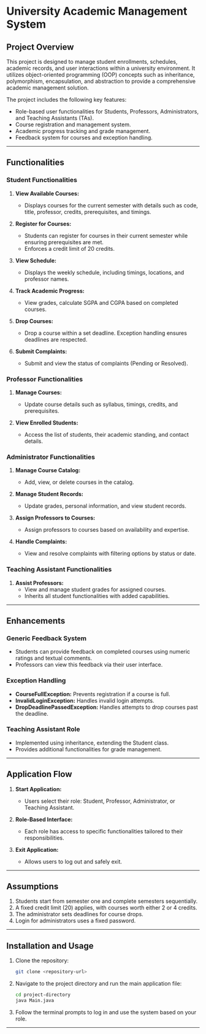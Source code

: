 # University Academic Management System

## Project Overview
This project is designed to manage student enrollments, schedules, academic records, and user interactions within a university environment. It utilizes object-oriented programming (OOP) concepts such as inheritance, polymorphism, encapsulation, and abstraction to provide a comprehensive academic management solution.

The project includes the following key features:
- Role-based user functionalities for Students, Professors, Administrators, and Teaching Assistants (TAs).
- Course registration and management system.
- Academic progress tracking and grade management.
- Feedback system for courses and exception handling.

---

## Functionalities

### Student Functionalities
1. **View Available Courses:**
    - Displays courses for the current semester with details such as code, title, professor, credits, prerequisites, and timings.

2. **Register for Courses:**
    - Students can register for courses in their current semester while ensuring prerequisites are met.
    - Enforces a credit limit of 20 credits.

3. **View Schedule:**
    - Displays the weekly schedule, including timings, locations, and professor names.

4. **Track Academic Progress:**
    - View grades, calculate SGPA and CGPA based on completed courses.

5. **Drop Courses:**
    - Drop a course within a set deadline. Exception handling ensures deadlines are respected.

6. **Submit Complaints:**
    - Submit and view the status of complaints (Pending or Resolved).

### Professor Functionalities
1. **Manage Courses:**
    - Update course details such as syllabus, timings, credits, and prerequisites.

2. **View Enrolled Students:**
    - Access the list of students, their academic standing, and contact details.

### Administrator Functionalities
1. **Manage Course Catalog:**
    - Add, view, or delete courses in the catalog.

2. **Manage Student Records:**
    - Update grades, personal information, and view student records.

3. **Assign Professors to Courses:**
    - Assign professors to courses based on availability and expertise.

4. **Handle Complaints:**
    - View and resolve complaints with filtering options by status or date.

### Teaching Assistant Functionalities
1. **Assist Professors:**
    - View and manage student grades for assigned courses.
    - Inherits all student functionalities with added capabilities.

---

## Enhancements
### Generic Feedback System
- Students can provide feedback on completed courses using numeric ratings and textual comments.
- Professors can view this feedback via their user interface.

### Exception Handling
- **CourseFullException:** Prevents registration if a course is full.
- **InvalidLoginException:** Handles invalid login attempts.
- **DropDeadlinePassedException:** Handles attempts to drop courses past the deadline.

### Teaching Assistant Role
- Implemented using inheritance, extending the Student class.
- Provides additional functionalities for grade management.

---

## Application Flow
1. **Start Application:**
    - Users select their role: Student, Professor, Administrator, or Teaching Assistant.

2. **Role-Based Interface:**
    - Each role has access to specific functionalities tailored to their responsibilities.

3. **Exit Application:**
    - Allows users to log out and safely exit.



---

## Assumptions
1. Students start from semester one and complete semesters sequentially.
2. A fixed credit limit (20) applies, with courses worth either 2 or 4 credits.
3. The administrator sets deadlines for course drops.
4. Login for administrators uses a fixed password.

---

## Installation and Usage
1. Clone the repository:
   ```bash
   git clone <repository-url>
   ```

2. Navigate to the project directory and run the main application file:
   ```bash
   cd project-directory
   java Main.java
   ```

3. Follow the terminal prompts to log in and use the system based on your role.

---




